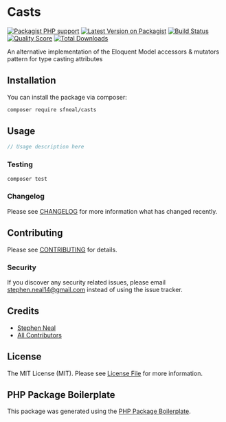 # Casts

[![Packagist PHP support](https://img.shields.io/packagist/php-v/sfneal/casts)](https://packagist.org/packages/sfneal/casts)
[![Latest Version on Packagist](https://img.shields.io/packagist/v/sfneal/casts.svg?style=flat-square)](https://packagist.org/packages/sfneal/casts)
[![Build Status](https://travis-ci.com/sfneal/casts.svg?branch=master&style=flat-square)](https://travis-ci.com/sfneal/casts)
[![Quality Score](https://img.shields.io/scrutinizer/g/sfneal/casts.svg?style=flat-square)](https://scrutinizer-ci.com/g/sfneal/casts)
[![Total Downloads](https://img.shields.io/packagist/dt/sfneal/casts.svg?style=flat-square)](https://packagist.org/packages/sfneal/casts)

An alternative implementation of the Eloquent Model accessors & mutators pattern for type casting attributes

## Installation

You can install the package via composer:

```bash
composer require sfneal/casts
```

## Usage

``` php
// Usage description here
```

### Testing

``` bash
composer test
```

### Changelog

Please see [CHANGELOG](CHANGELOG.md) for more information what has changed recently.

## Contributing

Please see [CONTRIBUTING](CONTRIBUTING.md) for details.

### Security

If you discover any security related issues, please email stephen.neal14@gmail.com instead of using the issue tracker.

## Credits

- [Stephen Neal](https://github.com/sfneal)
- [All Contributors](../../contributors)

## License

The MIT License (MIT). Please see [License File](LICENSE.md) for more information.

## PHP Package Boilerplate

This package was generated using the [PHP Package Boilerplate](https://laravelpackageboilerplate.com).
